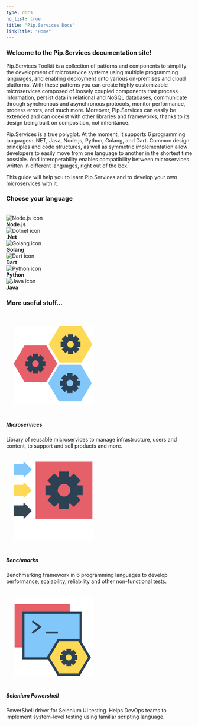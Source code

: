 ```yaml
---
type: docs
no_list: true
title: "Pip.Services Docs"
linkTitle: "Home"
---
```


<!-- <script>
  
  // redirect to current language main page
  try{
    let currentLangugeUri = localStorage['dropdownState'].toLowerCase().replace('.', '/').split('/');
    currentLangugeUri = currentLangugeUri.filter(word => word.length > 2)[0]
    window.location.href += currentLangugeUri;
  } catch {
    window.location.href += 'node';
  }
  
</script> -->

### Welcome to the Pip.Services documentation site!

Pip.Services Toolkit is a collection of patterns and components to simplify the development of microservice systems using multiple programming languages, and enabling deployment onto various on-premises and cloud platforms. With these patterns you can create highly customizable microservices composed of loosely coupled components that process information, persist data in relational and NoSQL databases, communicate through synchronous and asynchronous protocols, monitor performance, process errors, and much more. Moreover, Pip.Services can easily be extended and can coexist with other libraries and frameworks, thanks to its design being built on composition, not inheritance.

Pip.Services is a true polyglot. At the moment, it supports 6 programming languages: .NET, Java, Node.js, Python, Golang, and Dart. Common design principles and code structures, as well as symmetric implementation allow developers to easily move from one language to another in the shortest time possible. And interoperability enables compatibility between microservices written in different languages, right out of the box.

This guide will help you to learn Pip.Services and to develop your own microservices with it.

### Choose your language

<br>

<div class="row">
  <div class="col-6 col-md-12 d-flex pb-md-4 justify-content-center">
    <div class="card-deck lang-cards">
      <div class="card">
        <div class="card-body text-center">
          <img class="card-img-top" src="/images/langs/nodejs-icon.png" alt="Node.js icon">
          <a href="../node" class="stretched-link"></a>
        </div>
        <div class="card-footer text-center">
            <b>Node.js</b>
        </div>
      </div>
      <div class="card">
        <div class="card-body text-center">
          <img class="card-img-top" src="/images/langs/dotnet-icon.png" alt="Dotnet icon">
          <a href="../net" class="stretched-link"></a>
        </div>
        <div class="card-footer text-center">
            <b>.Net</b>
        </div>
      </div>
      <div class="card">
        <div class="card-body text-center">
          <img class="card-img-top" src="/images/langs/golang-icon.png" alt="Golang icon">
          <a href="../golang" class="stretched-link"></a>
        </div>
        <div class="card-footer text-center">
            <b>Golang</b>
        </div>
      </div>
    </div>
  </div>
  
  <div class="col-6 col-md-12 d-flex justify-content-center">
    <div class="card-deck lang-cards">
      <div class="card">
        <div class="card-body text-center">
          <img class="card-img-top" src="/images/langs/dart-icon.png" alt="Dart icon">
          <a href="../dart" class="stretched-link"></a>
        </div>
        <div class="card-footer text-center">
            <b>Dart</b>
        </div>
      </div>
      <div class="card">
        <div class="card-body text-center">
          <img class="card-img-top" src="/images/langs/python-icon.png" alt="Python icon">
          <a href="../python" class="stretched-link"></a>
        </div>
        <div class="card-footer text-center">
            <b>Python</b>
        </div>
      </div>
      <div class="card">
        <div class="card-body text-center">
          <img class="card-img-top" src="/images/langs/java-icon.png" alt="Java icon">
          <a href="../java" class="stretched-link"></a>
        </div>
        <div class="card-footer text-center">
            <b>Java</b>
        </div>
      </div>
    </div>
  </div>
</div>


### More useful stuff...
<br>

<div class="card-deck card-group">
  <div class="card">
    <img class="card-img-top w-50" style="padding: 1.25rem" src="/images/icons/microservice_gears.svg" alt="microservices">
    <div class="card-body">
      <h5 class="card-title"><b>Microservices</b></h5>
      <p class="card-text">Library of reusable microservices to manage infrastructure, users and content, to support and sell   products and more.</p>
      <a href="microservices" class="stretched-link"></a>
    </div>
  </div>
  <div class="card">
    <img class="card-img-top w-50" style="padding: 1.25rem" src="/images/icons/benchmark_icon.svg" alt="Benchmarks">
    <div class="card-body">
      <h5 class="card-title"><b>Benchmarks</b></h5>
      <p class="card-text">
          Benchmarking framework in 6 programming languages to develop performance, scalability, reliability and other non-functional tests.
      </p>
      <a href="extras/benchmarks/" class="stretched-link"></a>
    </div>
  </div>
  <div class="card">
    <img class="card-img-top w-50" style="padding: 1.25rem" src="/images/icons/selenium_powershell_icon.svg" alt="Selenium Powershell">
    <div class="card-body">
      <h5 class="card-title"><b>Selenium Powershell</b></h5>
      <p class="card-text">
          PowerShell driver for Selenium UI testing. Helps DevOps teams to implement system-level testing using familiar scripting  language.
      </p>
      <a href="extras/ps_selenium" class="stretched-link"></a>
    </div>
  </div>
</div>


